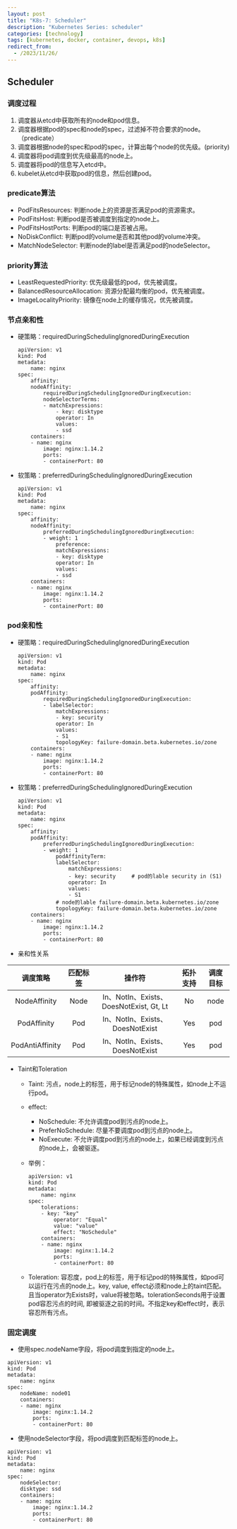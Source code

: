 ```yaml
---
layout: post
title: "K8s-7: Scheduler"
description: "Kubernetes Series: scheduler"
categories: [technology]
tags: [kubernetes, docker, container, devops, k8s]
redirect_from:
  - /2023/11/26/
---
```


## Scheduler

### 调度过程

1. 调度器从etcd中获取所有的node和pod信息。
2. 调度器根据pod的spec和node的spec，过滤掉不符合要求的node。（predicate）
3. 调度器根据node的spec和pod的spec，计算出每个node的优先级。(priority)
4. 调度器将pod调度到优先级最高的node上。
5. 调度器将pod的信息写入etcd中。
6. kubelet从etcd中获取pod的信息，然后创建pod。

### predicate算法

- PodFitsResources: 判断node上的资源是否满足pod的资源需求。
- PodFitsHost: 判断pod是否被调度到指定的node上。
- PodFitsHostPorts: 判断pod的端口是否被占用。
- NoDiskConflict: 判断pod的volume是否和其他pod的volume冲突。
- MatchNodeSelector: 判断node的label是否满足pod的nodeSelector。

### priority算法

- LeastRequestedPriority: 优先级最低的pod，优先被调度。
- BalancedResourceAllocation: 资源分配最均衡的pod，优先被调度。
- ImageLocalityPriority: 镜像在node上的缓存情况，优先被调度。

### 节点亲和性

- 硬策略：requiredDuringSchedulingIgnoredDuringExecution

    ```
    apiVersion: v1
    kind: Pod
    metadata:
        name: nginx
    spec:
        affinity:
        nodeAffinity:
            requiredDuringSchedulingIgnoredDuringExecution:
            nodeSelectorTerms:
            - matchExpressions:
                - key: disktype
                operator: In
                values:
                - ssd
        containers:
        - name: nginx
            image: nginx:1.14.2
            ports:
            - containerPort: 80
    ```
- 软策略：preferredDuringSchedulingIgnoredDuringExecution

    ```
    apiVersion: v1
    kind: Pod
    metadata:
        name: nginx
    spec:
        affinity:
        nodeAffinity:
            preferredDuringSchedulingIgnoredDuringExecution:
            - weight: 1
                preference:
                matchExpressions:
                - key: disktype
                operator: In
                values:
                - ssd
        containers:
        - name: nginx
            image: nginx:1.14.2
            ports:
            - containerPort: 80
    ```

### pod亲和性

- 硬策略：requiredDuringSchedulingIgnoredDuringExecution

    ```
    apiVersion: v1
    kind: Pod
    metadata:
        name: nginx
    spec:
        affinity:
        podAffinity:
            requiredDuringSchedulingIgnoredDuringExecution:
            - labelSelector:
                matchExpressions:
                - key: security
                operator: In
                values:
                - S1
                topologyKey: failure-domain.beta.kubernetes.io/zone
        containers:
        - name: nginx
            image: nginx:1.14.2
            ports:
            - containerPort: 80
    ```

- 软策略：preferredDuringSchedulingIgnoredDuringExecution

    ```
    apiVersion: v1
    kind: Pod
    metadata:
        name: nginx
    spec:
        affinity:
        podAffinity:
            preferredDuringSchedulingIgnoredDuringExecution:
            - weight: 1
                podAffinityTerm:
                labelSelector:
                    matchExpressions:
                    - key: security     # pod的lable security in (S1)
                    operator: In
                    values:
                    - S1
                # node的lable failure-domain.beta.kubernetes.io/zone
                topologyKey: failure-domain.beta.kubernetes.io/zone     
        containers:
        - name: nginx
            image: nginx:1.14.2
            ports:
            - containerPort: 80
    ```

- 亲和性关系

|    调度策略     | 匹配标签 |                 操作符                  | 拓扑支持 | 调度目标 |
| :-------------: | :------: | :-------------------------------------: | :------: | :------: |
|  NodeAffinity   |   Node   | In、NotIn、Exists、DoesNotExist, Gt, Lt |    No    |   node   |
|   PodAffinity   |   Pod    |     In、NotIn、Exists、DoesNotExist     |   Yes    |   pod    |
| PodAntiAffinity |   Pod    |     In、NotIn、Exists、DoesNotExist     |   Yes    |   pod    |

- Taint和Toleration

    - Taint: 污点，node上的标签，用于标记node的特殊属性，如node上不运行pod。

    - effect:
      - NoSchedule: 不允许调度pod到污点的node上。
      - PreferNoSchedule: 尽量不要调度pod到污点的node上。
      - NoExecute: 不允许调度pod到污点的node上，如果已经调度到污点的node上，会被驱逐。

    - 举例：

        ```
        apiVersion: v1
        kind: Pod
        metadata:
            name: nginx
        spec:
            tolerations:
            - key: "key"
                operator: "Equal"
                value: "value"
                effect: "NoSchedule"
            containers:
            - name: nginx
                image: nginx:1.14.2
                ports:
                - containerPort: 80
        ```

    - Toleration: 容忍度，pod上的标签，用于标记pod的特殊属性，如pod可以运行在污点的node上。key, value, effect必须和node上的taint匹配。且当operator为Exists时，value将被忽略。tolerationSeconds用于设置pod容忍污点的时间, 即被驱逐之前的时间。不指定key和effect时，表示容忍所有污点。

### 固定调度

- 使用spec.nodeName字段，将pod调度到指定的node上。

```
apiVersion: v1
kind: Pod
metadata:
    name: nginx
spec:
    nodeName: node01
    containers:
    - name: nginx
        image: nginx:1.14.2
        ports:
        - containerPort: 80
```
- 使用nodeSelector字段，将pod调度到匹配标签的node上。

```
apiVersion: v1
kind: Pod
metadata:
    name: nginx
spec:
    nodeSelector:
    disktype: ssd
    containers:
    - name: nginx
        image: nginx:1.14.2
        ports:
        - containerPort: 80
```
